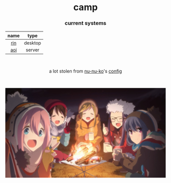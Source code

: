 <div align=center>

# camp

### current systems                                                                 
| name | type |
| :--: | :--: |
| [rin](./hosts/rin.nix) | desktop |
| [aoi](./hosts/aoi.nix) | server |

<br>

a lot stolen from [nu-nu-ko](https://github.com/nu-nu-ko)'s [config](https://github.com/nu-nu-ko/crystal)

<br>

![](https://raw.githubusercontent.com/pagusupu/camp/main/misc/images/group.jpg)

</div>
